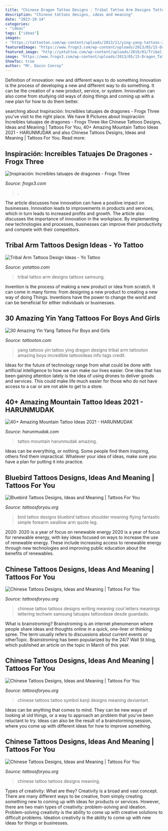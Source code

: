 ```yaml
---
title: "Chinese Dragon Tattoo Designs : Tribal Tattoo Arm Designs Tattoos Samsung"
description: "Chinese tattoos designs, ideas and meaning"
date: "2023-10-14"
categories:
- "ideas"
tags: ["ideas"]
images:
- "https://tattooton.com/wp-content/uploads/2013/11/ying-yang-tattoos-22.jpg"
featuredImage: "https://www.frogx3.com/wp-content/uploads/2013/05/15-Dragon_Tattoo_by-Mister_GLoOP.jpg"
featured_image: "http://yotattoo.com/wp-content/uploads/2016/01/Tribal-Arm-Tattoo....jpg"
image: "https://www.frogx3.com/wp-content/uploads/2013/05/15-Dragon_Tattoo_by-Mister_GLoOP.jpg"
ShowToc: true
author: "Mr. Davin Conroy"
---
```



Definition of innovation: new and different ways to do something
Innovation is the process of developing a new and different way to do something. It can be the creation of a new product, service, or system. Innovation can also come from studying old ways of doing things and coming up with a new plan for how to do them better.

	

		
searching about Inspiración: Increíbles tatuajes de dragones - Frogx Three you've visit to the right place. We have 8 Pictures about Inspiración: Increíbles tatuajes de dragones - Frogx Three like Chinese Tattoos Designs, Ideas and Meaning | Tattoos For You, 40+ Amazing Mountain Tattoo Ideas 2021 - HARUNMUDAK and also Chinese Tattoos Designs, Ideas and Meaning | Tattoos For You. Read more:
		
    
## Inspiración: Increíbles Tatuajes De Dragones - Frogx Three

<img loading=lazy src="https://www.frogx3.com/wp-content/uploads/2013/05/15-Dragon_Tattoo_by-Mister_GLoOP.jpg" onerror="this.onerror=null;this.src='https://tse2.mm.bing.net/th?id=OIP.Uv3ztZfZeY1ERSZQ92Z0bwHaKv&amp;pid=15.1';" alt="Inspiración: Increíbles tatuajes de dragones - Frogx Three">

_Source: frogx3.com_

>. 

	

The article discusses how innovation can have a positive impact on businesses. Innovation leads to improvements in products and services, which in turn leads to increased profits and growth. The article also discusses the importance of innovation in the workplace. By implementing new technologies and processes, businesses can improve their productivity and compete with their competitors.

    
## Tribal Arm Tattoos Design Ideas - Yo Tattoo

<img loading=lazy src="http://yotattoo.com/wp-content/uploads/2016/01/Tribal-Arm-Tattoo....jpg" onerror="this.onerror=null;this.src='https://tse3.mm.bing.net/th?id=OIP.ihLfm7O-hv266q76YWD1PQHaMs&amp;pid=15.1';" alt="Tribal Arm Tattoos Design Ideas - Yo Tattoo">

_Source: yotattoo.com_

>tribal tattoo arm designs tattoos samsung. 

	

Invention is the process of making a new product or idea from scratch. It can come in many forms: from designing a new product to creating a new way of doing Things. Inventions have the power to change the world and can be beneficial for either individuals or businesses.

    
## 30 Amazing Yin Yang Tattoos For Boys And Girls

<img loading=lazy src="https://tattooton.com/wp-content/uploads/2013/11/ying-yang-tattoos-22.jpg" onerror="this.onerror=null;this.src='https://tse2.mm.bing.net/th?id=OIP.jPmMNYdcatXtPK4kh79-BwHaLH&amp;pid=15.1';" alt="30 Amazing Yin Yang Tattoos For Boys and Girls">

_Source: tattooton.com_

>yang tattoos yin tattoo ying dragon designs tribal arm tattooton amazing boys incredible tattooideas info tags credit. 

	

Ideas for the future of technology range from what could be done with artificial intelligence to how we can make our lives easier. One idea that has been gaining attention lately is the idea of using drones to deliver goods and services. This could make life much easier for those who do not have access to a car or are not able to get to a store.

    
## 40+ Amazing Mountain Tattoo Ideas 2021 - HARUNMUDAK

<img loading=lazy src="https://harunmudak.com/wp-content/uploads/2020/12/mountain-tattoo-8-1024x1024.jpg" onerror="this.onerror=null;this.src='https://tse3.mm.bing.net/th?id=OIP.ZLYxynRim4ScJDzqIl7gowHaHa&amp;pid=15.1';" alt="40+ Amazing Mountain Tattoo Ideas 2021 - HARUNMUDAK">

_Source: harunmudak.com_

>tattoo mountain harunmudak amazing. 

	

Ideas can be everything, or nothing. Some people find them inspiring, others find them impractical. Whatever your idea of ideas, make sure you have a plan for putting it into practice.

    
## Bluebird Tattoos Designs, Ideas And Meaning | Tattoos For You

<img loading=lazy src="https://www.tattoosforyou.org/wp-content/uploads/2016/02/Bluebird-Tattoo.jpg" onerror="this.onerror=null;this.src='https://tse3.mm.bing.net/th?id=OIP.ndocHcqAsdgBE_hKLC3ZxQHaJ7&amp;pid=15.1';" alt="Bluebird Tattoos Designs, Ideas and Meaning | Tattoos For You">

_Source: tattoosforyou.org_

>bird tattoo designs bluebird tattoos shoulder meaning flying fantastic simple forearm swallow arm quote leg. 

	

2020: 2020 is a year of focus on renewable energy
2020 is a year of focus for renewable energy, with key ideas focused on ways to increase the use of renewable energy. These include increasing access to renewable energy through new technologies and improving public education about the benefits of renewables.

    
## Chinese Tattoos Designs, Ideas And Meaning | Tattoos For You

<img loading=lazy src="http://www.tattoosforyou.org/wp-content/uploads/2013/10/Chinese-Tattoo-Designs.jpg" onerror="this.onerror=null;this.src='https://tse3.mm.bing.net/th?id=OIP.ucmperzefi8pI0OSEtW_DgHaJ4&amp;pid=15.1';" alt="Chinese Tattoos Designs, Ideas and Meaning | Tattoos For You">

_Source: tattoosforyou.org_

>chinese tattoo tattoos designs writing meaning cool letters meanings lettering techwin samsung tatuajes tattoodaze desde guardado. 

	

What is brainstroming?
Brainstroming is an internet phenomenon where people share ideas and thoughts online in a quick, one-liner or thinking spree. The term usually refers to discussions about current events or otherTopic. Brainstroming has been popularized by the 24/7 Wall St blog, which published an article on the topic in March of this year.

    
## Chinese Tattoos Designs, Ideas And Meaning | Tattoos For You

<img loading=lazy src="http://www.tattoosforyou.org/wp-content/uploads/2013/10/Chinese-Symbol-Tattoos-768x1024.jpg" onerror="this.onerror=null;this.src='https://tse2.mm.bing.net/th?id=OIP.5r95HjX8RvA_5hmgwD0zwAHaJ4&amp;pid=15.1';" alt="Chinese Tattoos Designs, Ideas and Meaning | Tattoos For You">

_Source: tattoosforyou.org_

>chinese tattoos tattoo symbol kanji designs meaning deviantart. 

	

Ideas can be anything that comes to mind. They can be new ways of looking at old things, or a way to approach an problem that you've been reluctant to try. Ideas can also be the result of a brainstorming session, where you come up with different ideas for how to improve something.

    
## Chinese Tattoos Designs, Ideas And Meaning | Tattoos For You

<img loading=lazy src="http://www.tattoosforyou.org/wp-content/uploads/2013/10/Chinese-Tattoo.jpg" onerror="this.onerror=null;this.src='https://tse1.mm.bing.net/th?id=OIP.K2_ue2P5oU9KIjd6W0VTAQHaLH&amp;pid=15.1';" alt="Chinese Tattoos Designs, Ideas and Meaning | Tattoos For You">

_Source: tattoosforyou.org_

>chinese tattoo tattoos designs meaning. 

	

Types of creativity: What are they?
Creativity is a broad and vast concept. There are many different ways to be creative, from simply creating something new to coming up with ideas for products or services. However, there are two main types of creativity: problem-solving and ideation. Problem-solving creativity is the ability to come up with creative solutions to difficult problems. Ideation creativity is the ability to come up with new ideas for things or businesses.

